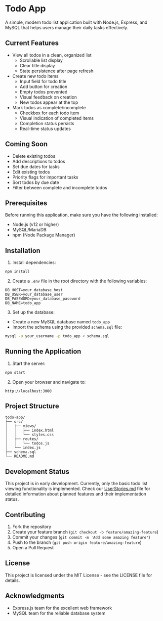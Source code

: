 # Todo App

A simple, modern todo list application built with Node.js, Express, and MySQL that helps users manage their daily tasks effectively.

## Current Features

- View all todos in a clean, organized list
  - Scrollable list display
  - Clear title display
  - State persistence after page refresh
- Create new todo items
  - Input field for todo title
  - Add button for creation
  - Empty todos prevented
  - Visual feedback on creation
  - New todos appear at the top
- Mark todos as complete/incomplete
  - Checkbox for each todo item
  - Visual indication of completed items
  - Completion status persists
  - Real-time status updates

## Coming Soon

- Delete existing todos
- Add descriptions to todos
- Set due dates for tasks
- Edit existing todos
- Priority flags for important tasks
- Sort todos by due date
- Filter between complete and incomplete todos

## Prerequisites

Before running this application, make sure you have the following installed:
- Node.js (v12 or higher)
- MySQL/MariaDB
- npm (Node Package Manager)

## Installation

1. Install dependencies:
```bash
npm install
```

2. Create a `.env` file in the root directory with the following variables:
```
DB_HOST=your_database_host
DB_USER=your_database_user
DB_PASSWORD=your_database_password
DB_NAME=todo_app
```

3. Set up the database:
- Create a new MySQL database named `todo_app`
- Import the schema using the provided `schema.sql` file:
```bash
mysql -u your_username -p todo_app < schema.sql
```

## Running the Application

1. Start the server:
```bash
npm start
```

2. Open your browser and navigate to:
```
http://localhost:3000
```

## Project Structure

```
todo-app/
├── src/
│   ├── views/
│   │   ├── index.html
│   │   └── styles.css
│   ├── routes/
│   │   └── todos.js
│   └── index.js
├── schema.sql
└── README.md
```

## Development Status

This project is in early development. Currently, only the basic todo list viewing functionality is implemented. Check our [UserStories.md](UserStories.md) file for detailed information about planned features and their implementation status.

## Contributing

1. Fork the repository
2. Create your feature branch (`git checkout -b feature/amazing-feature`)
3. Commit your changes (`git commit -m 'Add some amazing feature'`)
4. Push to the branch (`git push origin feature/amazing-feature`)
5. Open a Pull Request

## License

This project is licensed under the MIT License - see the LICENSE file for details.

## Acknowledgments

- Express.js team for the excellent web framework
- MySQL team for the reliable database system
